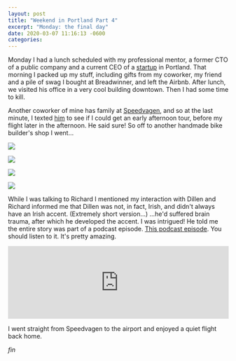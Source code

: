 ```yaml
---
layout: post
title: "Weekend in Portland Part 4"
excerpt: "Monday: the final day"
date: 2020-03-07 11:16:13 -0600
categories: 
---
```


Monday I had a lunch scheduled with my professional mentor, a former CTO of a public company and a current CEO of a [startup](https://www.koan.co/) in Portland. That morning I packed up my stuff, including gifts from my coworker, my friend and a pile of swag I bought at Breadwinner, and left the Airbnb. After lunch, we visited his office in a very cool building downtown. Then I had some time to kill.

Another coworker of mine has family at [Speedvagen](https://www.speedvagen.com/), and so at the last minute, I texted [him](http://www.bicyclecrumbs.com/ "Richard Pool") to see if I could get an early afternoon tour, before my flight later in the afternoon. He said sure! So off to another handmade bike builder's shop I went...

![]({{site.baseurl}}/assets/2020/03/IMG_20200302_142510.jpg)

![]({{site.baseurl}}/assets/2020/03/IMG_20200302_135641.jpg)

![]({{site.baseurl}}/assets/2020/03/IMG_20200302_141137.jpg)

![]({{site.baseurl}}/assets/2020/03/IMG_20200302_140623.jpg)

While I was talking to Richard I mentioned my interaction with Dillen and Richard informed me that Dillen was not, in fact, Irish, and didn't always have an Irish accent. (Extremely short version...) ...he'd suffered brain trauma, after which he developed the accent. I was intrigued! He told me the entire story was part of a podcast episode. [This podcast episode](https://soundcloud.com/user-618984410/episode-57-dillen-maurer-of). You should listen to it. It's pretty amazing.

<iframe width="100%" height="166" scrolling="no" frameborder="no" allow="autoplay" src="https://w.soundcloud.com/player/?url=https%3A//api.soundcloud.com/tracks/725696083&color=%23ff5500&auto_play=false&hide_related=false&show_comments=true&show_user=true&show_reposts=false&show_teaser=true"></iframe>

I went straight from Speedvagen to the airport and enjoyed a quiet flight back home.

_fin_